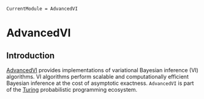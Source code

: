 ```@meta
CurrentModule = AdvancedVI
```

# AdvancedVI

## Introduction

[AdvancedVI](https://github.com/TuringLang/AdvancedVI.jl) provides implementations of variational Bayesian inference (VI) algorithms.
VI algorithms perform scalable and computationally efficient Bayesian inference at the cost of asymptotic exactness.
`AdvancedVI` is part of the [Turing](https://turinglang.org/stable/) probabilistic programming ecosystem.

